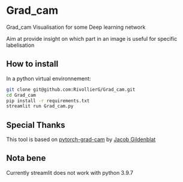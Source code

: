 # Grad_cam
Grad_cam Visualisation for some Deep learning network

Aim at provide insight on which part in an image is useful for specific labelisation

## How to install

In a python virtual environnement:

```bash
git clone git@github.com:RivollierG/Grad_cam.git
cd Grad_cam
pip install -r requirements.txt
streamlit run Grad_cam.py
```

## Special Thanks

This tool is based on [pytorch-grad-cam](https://github.com/jacobgil/pytorch-grad-cam) by [Jacob Gildenblat](https://github.com/jacobgil)

## Nota bene

Currently streamlit does not work with python 3.9.7

